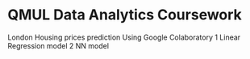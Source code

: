# QMUL Data Analytics Coursework
London Housing prices prediction
Using Google Colaboratory
1 Linear Regression model
2 NN model
